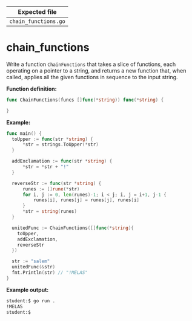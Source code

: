 | Expected file        |
| -------------------- |
| `chain_functions.go` |

# chain_functions

Write a function `ChainFunctions` that takes a slice of functions, each operating on a pointer to a string, and returns a new function that, when called, applies all the given functions in sequence to the input string.

**Function definition:**

```go
func ChainFunctions(funcs []func(*string)) func(*string) {

}
```

**Example:**

```go
func main() {
  toUpper := func(str *string) {
      *str = strings.ToUpper(*str)
  }

  addExclamation := func(str *string) {
      *str = *str + "!"
  }

  reverseStr := func(str *string) {
      runes := []rune(*str)
      for i, j := 0, len(runes)-1; i < j; i, j = i+1, j-1 {
          runes[i], runes[j] = runes[j], runes[i]
      }
      *str = string(runes)
  }

  unitedFunc := ChainFunctions([]func(*string){
    toUpper,
    addExclamation,
    reverseStr
  })

  str := "salem"
  unitedFunc(&str)
  fmt.Println(str) // "!MELAS"
}
```

**Example output:**

```sh
student:$ go run .
!MELAS
student:$
```
